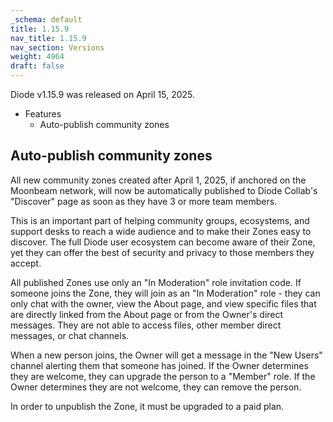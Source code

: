 ```yaml
---
_schema: default
title: 1.15.9
nav_title: 1.15.9
nav_section: Versions
weight: 4964
draft: false
---
```

Diode v1.15.9 was released on April 15, 2025.

* Features
  * Auto-publish community zones

## Auto-publish community zones

All new community zones created after April 1, 2025, if anchored on the Moonbeam network, will now be automatically published to Diode Collab's "Discover" page as soon as they have 3 or more team members.

This is an important part of helping community groups, ecosystems, and support desks to reach a wide audience and to make their Zones easy to discover.  The full Diode user ecosystem can become aware of their Zone, yet they can offer the best of security and privacy to those members they accept.

All published Zones use only an "In Moderation" role invitation code.  If someone joins the Zone, they will join as an "In Moderation" role - they can only chat with the owner, view the About page, and view specific files that are directly linked from the About page or from the Owner's direct messages.  They are not able to access files, other member direct messages, or chat channels.

When a new person joins, the Owner will get a message in the "New Users" channel alerting them that someone has joined.  If the Owner determines they are welcome, they can upgrade the person to a "Member" role.  If the Owner determines they are not welcome, they can remove the person.

In order to unpublish the Zone, it must be upgraded to a paid plan.
